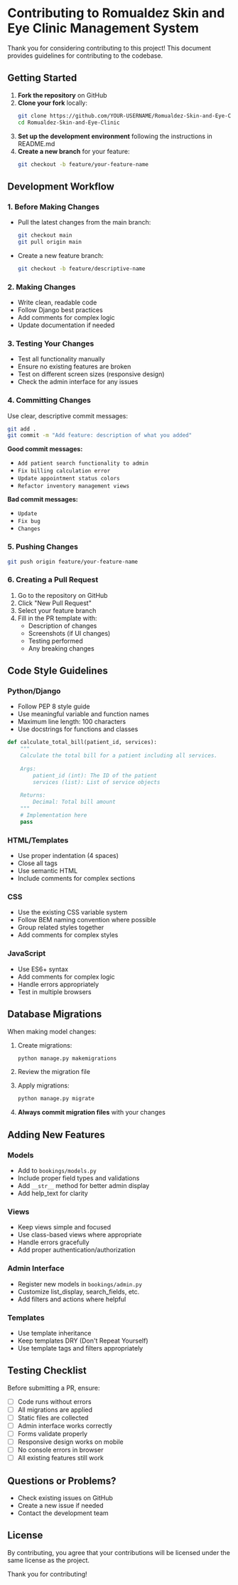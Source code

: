 # Contributing to Romualdez Skin and Eye Clinic Management System

Thank you for considering contributing to this project! This document provides guidelines for contributing to the codebase.

## Getting Started

1. **Fork the repository** on GitHub
2. **Clone your fork** locally:
   ```bash
   git clone https://github.com/YOUR-USERNAME/Romualdez-Skin-and-Eye-Clinic.git
   cd Romualdez-Skin-and-Eye-Clinic
   ```
3. **Set up the development environment** following the instructions in README.md
4. **Create a new branch** for your feature:
   ```bash
   git checkout -b feature/your-feature-name
   ```

## Development Workflow

### 1. Before Making Changes

- Pull the latest changes from the main branch:
  ```bash
  git checkout main
  git pull origin main
  ```
- Create a new feature branch:
  ```bash
  git checkout -b feature/descriptive-name
  ```

### 2. Making Changes

- Write clean, readable code
- Follow Django best practices
- Add comments for complex logic
- Update documentation if needed

### 3. Testing Your Changes

- Test all functionality manually
- Ensure no existing features are broken
- Test on different screen sizes (responsive design)
- Check the admin interface for any issues

### 4. Committing Changes

Use clear, descriptive commit messages:

```bash
git add .
git commit -m "Add feature: description of what you added"
```

**Good commit messages:**
- `Add patient search functionality to admin`
- `Fix billing calculation error`
- `Update appointment status colors`
- `Refactor inventory management views`

**Bad commit messages:**
- `Update`
- `Fix bug`
- `Changes`

### 5. Pushing Changes

```bash
git push origin feature/your-feature-name
```

### 6. Creating a Pull Request

1. Go to the repository on GitHub
2. Click "New Pull Request"
3. Select your feature branch
4. Fill in the PR template with:
   - Description of changes
   - Screenshots (if UI changes)
   - Testing performed
   - Any breaking changes

## Code Style Guidelines

### Python/Django

- Follow PEP 8 style guide
- Use meaningful variable and function names
- Maximum line length: 100 characters
- Use docstrings for functions and classes

```python
def calculate_total_bill(patient_id, services):
    """
    Calculate the total bill for a patient including all services.
    
    Args:
        patient_id (int): The ID of the patient
        services (list): List of service objects
        
    Returns:
        Decimal: Total bill amount
    """
    # Implementation here
    pass
```

### HTML/Templates

- Use proper indentation (4 spaces)
- Close all tags
- Use semantic HTML
- Include comments for complex sections

### CSS

- Use the existing CSS variable system
- Follow BEM naming convention where possible
- Group related styles together
- Add comments for complex styles

### JavaScript

- Use ES6+ syntax
- Add comments for complex logic
- Handle errors appropriately
- Test in multiple browsers

## Database Migrations

When making model changes:

1. Create migrations:
   ```bash
   python manage.py makemigrations
   ```

2. Review the migration file

3. Apply migrations:
   ```bash
   python manage.py migrate
   ```

4. **Always commit migration files** with your changes

## Adding New Features

### Models
- Add to `bookings/models.py`
- Include proper field types and validations
- Add `__str__` method for better admin display
- Add help_text for clarity

### Views
- Keep views simple and focused
- Use class-based views where appropriate
- Handle errors gracefully
- Add proper authentication/authorization

### Admin Interface
- Register new models in `bookings/admin.py`
- Customize list_display, search_fields, etc.
- Add filters and actions where helpful

### Templates
- Use template inheritance
- Keep templates DRY (Don't Repeat Yourself)
- Use template tags and filters appropriately

## Testing Checklist

Before submitting a PR, ensure:

- [ ] Code runs without errors
- [ ] All migrations are applied
- [ ] Static files are collected
- [ ] Admin interface works correctly
- [ ] Forms validate properly
- [ ] Responsive design works on mobile
- [ ] No console errors in browser
- [ ] All existing features still work

## Questions or Problems?

- Check existing issues on GitHub
- Create a new issue if needed
- Contact the development team

## License

By contributing, you agree that your contributions will be licensed under the same license as the project.

Thank you for contributing!
